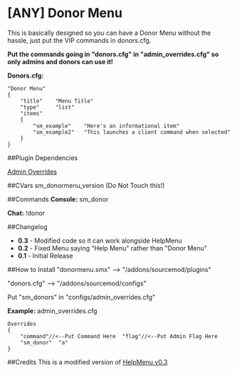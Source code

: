 [ANY] Donor Menu
============
This is basically designed so you can have a Donor Menu without the hassle, just put the VIP commands in donors.cfg.

**Put the commands going in "donors.cfg" in "admin_overrides.cfg" so only admins and donors can use it!**

**Donors.cfg:** 
```
"Donor Menu"
{
    "title"    "Menu Title"
    "type"     "list"
    "items"
    {
        "sm_example"	"Here's an informational item"
        "sm_example2"  	"This launches a client command when selected"
    }
}
```

##Plugin Dependencies

[Admin Overrides](https://wiki.alliedmods.net/Overriding_Command_Access_(SourceMod))

##CVars
sm_donormenu_version (Do Not Touch this!)

##Commands
**Console:** sm_donor

**Chat:** !donor

##Changelog
- **0.3** - Modified code so it can work alongside HelpMenu
- **0.2** - Fixed Menu saying "Help Menu" rather than "Donor Menu"
- **0.1** - Initial Release

##How to Install
"donormenu.smx" --> "<game>/addons/sourcemod/plugins"

"donors.cfg" --> "<game>/addons/sourcemod/configs"

Put "sm_donors" in "configs/admin_overrides.cfg"

**Example:** admin_overrides.cfg
```
Overrides
{
	"command"//<--Put Command Here	"flag"//<--Put Admin Flag Here
	"sm_donor"  "a"
}
```

##Credits
This is a modified version of [HelpMenu v0.3](https://forums.alliedmods.net/showthread.php?t=72576)

